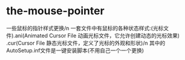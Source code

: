 # the-mouse-pointer
一些鼠标的指针样式更换/n
一套文件中有鼠标的各种状态样式:(光标文件).ani(Animated Cursor File 动画光标文件，它允许创建动态的光标效果) .cur(Cursor File 静态光标文件，定义了光标的外观和形状)/n
其中的AutoSetup.inf文件是一键安装脚本(不用自己一个一个更换)
